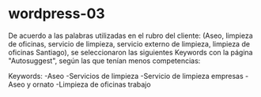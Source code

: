 # wordpress-03
De acuerdo a las palabras utilizadas en el rubro del cliente: (Aseo, limpieza de oficinas, servicio de limpieza, servicio externo de limpieza, limpieza de oficinas Santiago), se seleccionaron las siguientes Keywords con la página "Autosuggest", según las que tenían menos competencias:

Keywords:
-Aseo
-Servicios de limpieza
-Servicio de limpieza empresas
-Aseo y ornato
-Limpieza de oficinas trabajo
